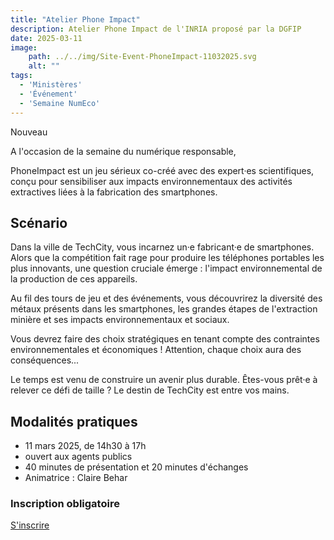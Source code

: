 ```yaml
---
title: "Atelier Phone Impact"
description: Atelier Phone Impact de l'INRIA proposé par la DGFIP
date: 2025-03-11
image:
    path: ../../img/Site-Event-PhoneImpact-11032025.svg
    alt: ""
tags:
  - 'Ministères'
  - 'Événement'
  - 'Semaine NumEco'
---
```


<span class="fr-badge fr-badge--success fr-badge--no-icon">Nouveau</span>

<!-- chapô-->
A l'occasion de la semaine du numérique responsable, 
<!-- texte-->
PhoneImpact est un jeu sérieux co-créé avec des expert·es scientifiques, conçu pour sensibiliser aux impacts environnementaux des activités extractives liées à la fabrication des smartphones.

## Scénario 

Dans la ville de TechCity, vous incarnez un·e fabricant·e de smartphones. Alors que la compétition fait rage pour produire les téléphones portables les plus innovants, une question cruciale émerge : l'impact environnemental de la production de ces appareils.

Au fil des tours de jeu et des événements, vous découvrirez la diversité des métaux présents dans les smartphones, les grandes étapes de l'extraction minière et ses impacts environnementaux et sociaux.

Vous devrez faire des choix stratégiques en tenant compte des contraintes environnementales et économiques ! Attention, chaque choix aura des conséquences...

Le temps est venu de construire un avenir plus durable. Êtes-vous prêt·e à relever ce défi de taille ? Le destin de TechCity est entre vos mains. 

## Modalités pratiques

* 11 mars 2025, de 14h30 à 17h
* ouvert aux agents publics
* 40 minutes de présentation et 20 minutes d'échanges
* Animatrice : Claire Behar 

<div class="fr-callout">
    <h3 class="fr-callout__title">Inscription obligatoire</h3>
    <a class="fr-btn" href="https://grist.numerique.gouv.fr/o/dgfip-dtnum-mission-green-it/forms/evHSNKAryHLVzg8uEe4CGR/55" target="_blank">
    S'inscrire
    </a>
</div>
